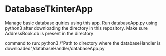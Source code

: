 # DatabaseTkinterApp
Manage basic database quiries using this app.
Run databaseApp.py using python3 after downloading the directory in this repository. Make sure AddressBook.db is present in the directory

command to run: python3 /"Path to directory where the databaseHandler is downloaded"/databaseHandler/databaseApp.py
